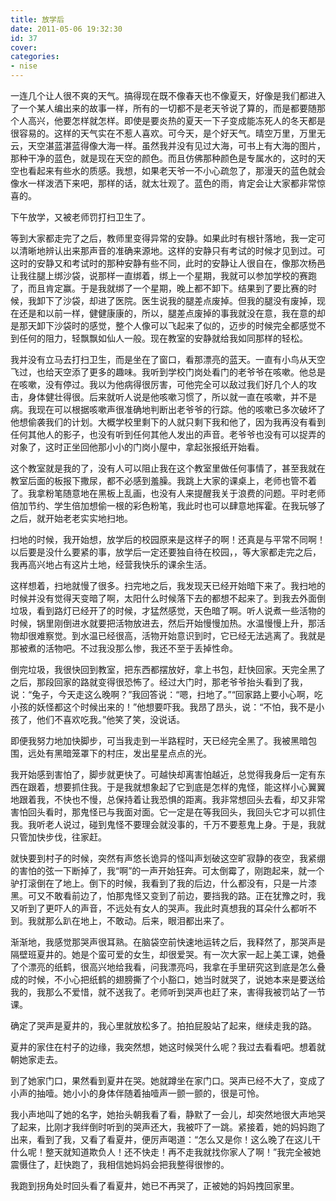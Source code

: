```yaml
---
title: 放学后
date: 2011-05-06 19:32:30
id: 37
cover: 
categories:
- nise
---
```


 一连几个让人很不爽的天气。搞得现在既不像春天也不像夏天，好像是我们都进入了一个某人编出来的故事一样，所有的一切都不是老天爷说了算的，而是都要随那个人高兴，他要怎样就怎样。即使是要炎热的夏天一下子变成能冻死人的冬天都是很容易的。这样的天气实在不惹人喜欢。可今天，是个好天气。晴空万里，万里无云，天空湛蓝湛蓝得像大海一样。虽然我并没有见过大海，可书上有大海的图片，那种干净的蓝色，就是现在天空的颜色。而且仿佛那种颜色是专属水的，这时的天空也看起来有些水的质感。我想，如果老天爷一不小心疏忽了，那漫天的蓝色就会像水一样泼洒下来吧，那样的话，就太壮观了。蓝色的雨，肯定会让大家都非常惊喜的。

 下午放学，又被老师罚打扫卫生了。

 等到大家都走完了之后，教师里变得异常的安静。如果此时有根针落地，我一定可以清晰地辨认出来那声音的准确来源地。这样的安静只有考试的时候才见到过。可这时的安静又和考试时的那种安静有些不同，此时的安静让人很自在，像那次杨邑让我往腿上绑沙袋，说那样一直绑着，绑上一个星期，我就可以参加学校的赛跑了，而且肯定赢。于是我就绑了一个星期，晚上都不卸下。结果到了要比赛的时候，我卸下了沙袋，却进了医院。医生说我的腿差点废掉。但我的腿没有废掉，现在还是和以前一样，健健康康的，所以，腿差点废掉的事我就没在意，我在意的却是那天卸下沙袋时的感觉，整个人像可以飞起来了似的，迈步的时候完全都感觉不到任何的阻力，轻飘飘如仙人一般。现在教室的安静就给我如同那样的轻松。

 我并没有立马去打扫卫生，而是坐在了窗口，看那漂亮的蓝天。一直有小鸟从天空飞过，也给天空添了更多的趣味。我听到学校门岗处看门的老爷爷在咳嗽。他总是在咳嗽，没有停过。我以为他病得很厉害，可他完全可以敌过我们好几个人的攻击，身体健壮得很。后来就听人说是他咳嗽习惯了，所以就一直在咳嗽，并不是病。我现在可以根据咳嗽声很准确地判断出老爷爷的行踪。他的咳嗽已多次破坏了他想偷袭我们的计划。大概学校里剩下的人就只剩下我和他了，因为我再没有看到任何其他人的影子，也没有听到任何其他人发出的声音。老爷爷也没有可以捉弄的对象了，这时正坐回他那小小的门岗小屋中，拿起张报纸开始看。

 这个教室就是我的了，没有人可以阻止我在这个教室里做任何事情了，甚至我就在教室后面的板报下撒尿，都不必感到羞臊。我跳上大家的课桌上，老师也管不着了。我拿粉笔随意地在黑板上乱画，也没有人来提醒我关于浪费的问题。平时老师倍加节约、学生倍加想偷一根的彩色粉笔，我此时也可以肆意地挥霍。在我玩够了之后，就开始老老实实地扫地。

 扫地的时候，我开始想，放学后的校园原来是这样子的啊！还真是与平常不同啊！以后要是没什么要紧的事，放学后一定还要独自待在校园，，等大家都走完之后，我再高兴地占有这片土地，经营我快乐的课余生活。

 这样想着，扫地就慢了很多。扫完地之后，我发现天已经开始暗下来了。我扫地的时候并没有觉得天变暗了啊，太阳什么时候落下去的都想不起来了。到我去外面倒垃圾，看到路灯已经开了的时候，才猛然感觉，天色暗了啊。听人说煮一些活物的时候，锅里刚倒进水就要把活物放进去，然后开始慢慢加热。水温慢慢上升，那活物却很难察觉。到水温已经很高，活物开始意识到时，它已经无法逃离了。我就是那被煮的活物吧。不过我没那么惨，我还不至于丢掉性命。

 倒完垃圾，我很快回到教室，把东西都摆放好，拿上书包，赶快回家。天完全黑了之后，那段回家的路就变得很恐怖了。经过大门时，那老爷爷抬头看到了我，说：“兔子，今天走这么晚啊？”我回答说：“嗯，扫地了。”“回家路上要小心啊，吃小孩的妖怪都这个时候出来的！”他想要吓我。我昂了昂头，说：“不怕，我不是小孩了，他们不喜欢吃我。”他笑了笑，没说话。

 即便我努力地加快脚步，可当我走到一半路程时，天已经完全黑了。我被黑暗包围，远处有黑暗笼罩下的村庄，发出星星点点的光。

 我开始感到害怕了，脚步就更快了。可越快却离害怕越近，总觉得我身后一定有东西在跟着，想要抓住我。于是我就想象起了它到底是怎样的鬼怪，能这样小心翼翼地跟着我，不快也不慢，总保持着让我恐惧的距离。我非常想回头去看，却又非常害怕回头看时，那鬼怪已与我面对面。它一定是在等我回头，我回头它才可以抓住我。我听老人说过，碰到鬼怪不要理会就没事的，千万不要惹鬼上身。于是，我就只管加快步伐，往家赶。

 就快要到村子的时候，突然有声悠长诡异的怪叫声划破这空旷寂静的夜空，我紧绷的害怕的弦一下断掉了，我“啊”的一声开始狂奔。可太倒霉了，刚跑起来，就一个驴打滚倒在了地上。倒下的时候，我看到了我的后边，什么都没有，只是一片漆黑。可又不敢看前边了，怕那鬼怪又变到了前边，要挡我的路。正在犹豫之时，我又听到了更吓人的声音，不远处有女人的哭声。我此时真想我的耳朵什么都听不到。我就那么趴在地上，不敢动。后来，眼泪都出来了。

 渐渐地，我感觉那哭声很耳熟。在脑袋空前快速地运转之后，我释然了，那哭声是隔壁班夏井的。她是个蛮可爱的女生，却很爱哭。有一次大家一起上美工课，她叠了个漂亮的纸鹤，很高兴地给我看，问我漂亮吗，我拿在手里研究这到底是怎么叠成的时候，不小心把纸鹤的翅膀撕了个小豁口，她当时就哭了，说她本来是要送给我的，我那么不爱惜，就不送我了。老师听到哭声也赶了来，害得我被罚站了一节课。

 确定了哭声是夏井的，我心里就放松多了。拍拍屁股站了起来，继续走我的路。

 夏井的家住在村子的边缘，我突然想，她这时候哭什么呢？我过去看看吧。想着就朝她家走去。

 到了她家门口，果然看到夏井在哭。她就蹲坐在家门口。哭声已经不大了，变成了小声的抽噎。她小小的身体伴随着抽噎声一颤一颤的，很是可怜。

 我小声地叫了她的名字，她抬头朝我看了看，静默了一会儿，却突然地很大声地哭了起来，比刚才我绊倒时听到的哭声还大，我被吓了一跳。紧接着，她的妈妈跑了出来，看到了我，又看了看夏井，便厉声喝道：“怎么又是你！这么晚了在这儿干什么呢！整天就知道欺负人！还不快走！再不走我就找你家人了啊！”我完全被她震慑住了，赶快跑了，我相信她妈妈会把我整得很惨的。

 我跑到拐角处时回头看了看夏井，她已不再哭了，正被她的妈妈拽回家里。
